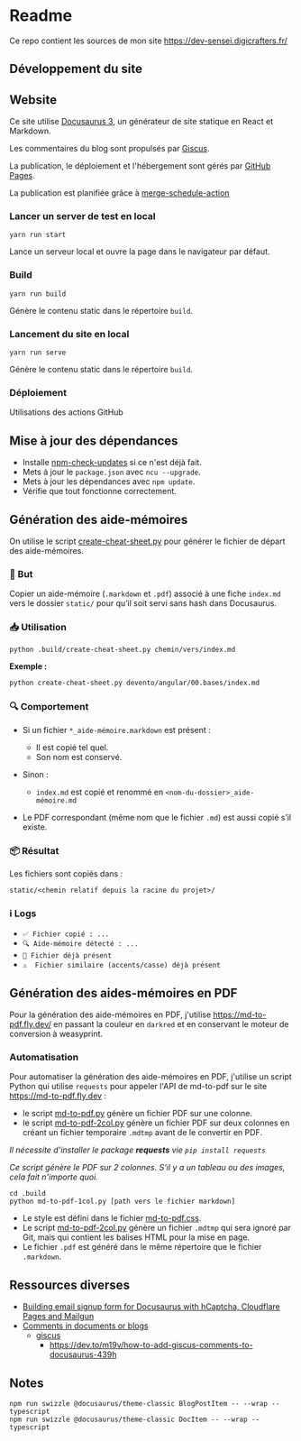 # Readme

Ce repo contient les sources de mon site https://dev-sensei.digicrafters.fr/

## Développement du site

## Website

Ce site utilise [Docusaurus 3](https://docusaurus.io/), un générateur de site statique en React et Markdown.

Les commentaires du blog sont propulsés par [Giscus](https://giscus.app/fr).

La publication, le déploiement et l'hébergement sont gérés par [GitHub Pages](https://pages.github.com/).

La publication est planifiée grâce à [merge-schedule-action](https://github.com/gr2m/merge-schedule-action)

### Lancer un server de test en local

```shell
yarn run start
```

Lance un serveur local et ouvre la page dans le navigateur par défaut.

### Build

```shell
yarn run build
```

Génère le contenu static dans le répertoire `build`.

### Lancement du site en local 

```shell
yarn run serve
```

Génère le contenu static dans le répertoire `build`.

### Déploiement

Utilisations des actions GitHub

## Mise à jour des dépendances

- Installe [npm-check-updates](https://www.npmjs.com/package/npm-check-updates) si ce n'est déjà fait.
- Mets à jour le `package.json` avec `ncu --upgrade`.
- Mets à jour les dépendances avec `npm update`.
- Vérifie que tout fonctionne correctement.


## Génération des aide-mémoires

On utilise le script [create-cheat-sheet.py](.build/create-cheat-sheet.py) pour générer le fichier de départ des aide-mémoires.

### 🎯 But

Copier un aide-mémoire (`.markdown` et `.pdf`) associé à une fiche `index.md` vers le dossier `static/` pour qu’il soit servi sans hash dans Docusaurus.

### 📥 Utilisation

```bash
python .build/create-cheat-sheet.py chemin/vers/index.md
```

**Exemple :**

```bash
python create-cheat-sheet.py devento/angular/00.bases/index.md
```

### 🔍 Comportement

* Si un fichier `*_aide-mémoire.markdown` est présent :

  * Il est copié tel quel.
  * Son nom est conservé.

* Sinon :

  * `index.md` est copié et renommé en `<nom-du-dossier>_aide-mémoire.md`

* Le PDF correspondant (même nom que le fichier `.md`) est aussi copié s’il existe.

### 📦 Résultat

Les fichiers sont copiés dans :

```
static/<chemin relatif depuis la racine du projet>/
```

### ℹ️ Logs

* `✅ Fichier copié : ...`
* `🔍 Aide-mémoire détecté : ...`
* `🔸 Fichier déjà présent`
* `⚠️  Fichier similaire (accents/casse) déjà présent`

## Génération des aides-mémoires en PDF

Pour la génération des aide-mémoires en PDF, j'utilise https://md-to-pdf.fly.dev/ en passant la couleur en `darkred` et en conservant le moteur de conversion à weasyprint.

### Automatisation

Pour automatiser la génération des aide-mémoires en PDF, j'utilise un script Python qui utilise `requests` pour appeler l'API de md-to-pdf sur le site https://md-to-pdf.fly.dev :
- le script [md-to-pdf.py](.build/md-to-pdf-1col.py) génère un fichier PDF sur une colonne.
- le script [md-to-pdf-2col.py](.build/md-to-pdf-2col.py) génère un fichier PDF sur deux colonnes en créant un fichier temporaire `.mdtmp` avant de le convertir en PDF.

_Il nécessite d'installer le package **requests** vie `pip install requests`_

_Ce script génère le PDF sur 2 colonnes. S'il y a un tableau ou des images, cela fait n'importe quoi._

```shell
cd .build
python md-to-pdf-1col.py [path vers le fichier markdown]
```

- Le style est défini dans le fichier [md-to-pdf.css](.build/md-to-pdf.css).
- Le script [md-to-pdf-2col.py](.build/md-to-pdf-2col.py) génère un fichier `.mdtmp` qui sera ignoré par Git, mais qui contient les balises HTML pour la mise en page.
- Le fichier `.pdf` est généré dans le même répertoire que le fichier `.markdown`.

## Ressources diverses

- [Building email signup form for Docusaurus with hCaptcha, Cloudflare Pages and Mailgun](https://pglet.io/blog/email-sign-form-for-docusaurus-with-hcaptcha-cloudflare-pages-and-mailgun/)
- [Comments in documents or blogs](https://docusaurus.io/fr/feature-requests/p/comments-in-documents-or-blogs)
  - [giscus](https://giscus.app/fr)
    - https://dev.to/m19v/how-to-add-giscus-comments-to-docusaurus-439h

## Notes

```shell
npm run swizzle @docusaurus/theme-classic BlogPostItem -- --wrap --typescript
npm run swizzle @docusaurus/theme-classic DocItem -- --wrap --typescript
```

